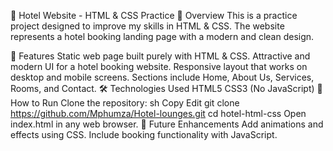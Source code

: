 🏨 Hotel Website - HTML & CSS Practice
📌 Overview
This is a practice project designed to improve my skills in HTML & CSS. The website represents a hotel booking landing page with a modern and clean design.

🚀 Features
Static web page built purely with HTML & CSS.
Attractive and modern UI for a hotel booking website.
Responsive layout that works on desktop and mobile screens.
Sections include Home, About Us, Services, Rooms, and Contact.
🛠️ Technologies Used
HTML5
CSS3 (No JavaScript)
📌 How to Run
Clone the repository:
sh
Copy
Edit
git clone https://github.com/Mphumza/Hotel-lounges.git
cd hotel-html-css
Open index.html in any web browser.
🚀 Future Enhancements
Add animations and effects using CSS.
Include booking functionality with JavaScript.
